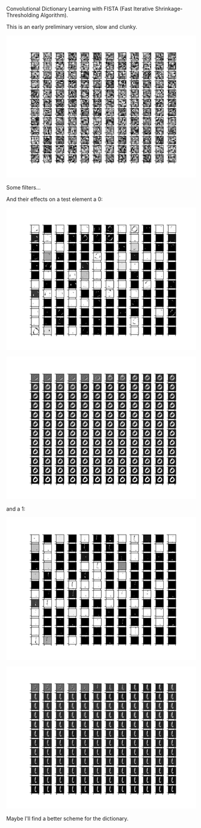 Convolutional Dictionary Learning with FISTA (Fast Iterative Shrinkage-Thresholding Algorithm).

This is an early preliminary version, slow and clunky.

![image](filters.png)

Some filters...

And their effects on a test element a 0:

![image](H_for_0.png)

![image](partial_sums_0.png)

and a 1:

![image](H_for_1.png)

![image](partial_sums_1.png)

Maybe I'll find a better scheme for the dictionary.
